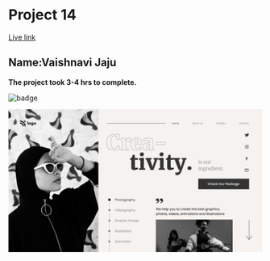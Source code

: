 # Project 14

[Live link](https://project-14-zeta.vercel.app/)
## Name:Vaishnavi Jaju

**The project took 3-4 hrs to complete.**

![badge](https://img.shields.io/badge/LearnCodeOnline-INeuron)

![image](./14.png)